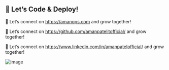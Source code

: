 ##  🚀 Let’s Code & Deploy!

🔗 Let’s connect on https://amanops.com and grow together!

🔗 Let’s connect on https://github.com/amanpatelitofficial/ and grow together!

🔗 Let’s connect on https://www.linkedin.com/in/amanpatelofficial/ and grow together!

![image](https://github.com/user-attachments/assets/ad24121c-b991-4612-b673-e232891f57bd)
